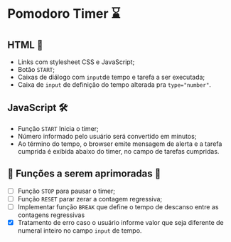 # Pomodoro Timer :hourglass:

## HTML :bookmark_tabs:

- Links com stylesheet CSS e JavaScript;
- Botão `START`;
- Caixas de diálogo com `input`de tempo e tarefa a ser executada;
- Caixa de `input` de definição do tempo alterada pra `type="number"`.

## JavaScript :hammer_and_wrench:

- Função `START` Inicia o timer;
- Número informado pelo usuário será convertido em minutos;
- Ao término do tempo, o browser emite mensagem de alerta e a tarefa cumprida é exibida abaixo do timer, no campo de tarefas cumpridas.

## :construction: Funções a serem aprimoradas :construction:

 - [ ] Função `STOP` para pausar o timer;
 - [ ] Função `RESET` parar zerar a contagem regressiva;
 - [ ] Implementar função `BREAK` que define o tempo de descanso entre as contagens regressivas
 - [X] Tratamento de erro caso o usuário informe valor que seja diferente de numeral inteiro no campo `input` de tempo.